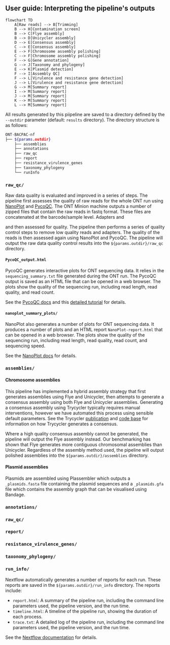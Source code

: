 ## User guide: Interpreting the pipeline's outputs

```mermaid
flowchart TD
    A[Raw reads] --> B[Trimming]
    B --> H[Contamination screen]
    B --> C[Flye assembly]
    B --> D[Unicycler assembly]
    D --> E[Consensus assembly]
    C --> E[Consensus assembly]
    E --> F[Chromosome assembly polishing]
    C --> F[Chromosome assembly polishing]
    F --> G[Gene annotation]
    G --> J[Taxonomy and phylogeny]
    E --> K[Plasmid detection]
    F --> I[Assembly QC]
    F --> L[Virulence and resistance gene detection]
    J --> L[Virulence and resistance gene detection]
    G --> M[Summary report]
    I --> M[Summary report]
    J --> M[Summary report]
    K --> M[Summary report]
    L --> M[Summary report]
```

All results generated by this piipeline are saved to a directory defined by the `--outdir` parameter (default: `results` directory). The directory structure is as follows:

``` bash
ONT-BACPAC-nf
├── ${params.outdir}
    ├── assemblies
    ├── annotations
    ├── raw_qc
    ├── report
    ├── resistance_virulence_genes
    ├── taxonomy_phylogeny
    └── runInfo
```

### `raw_qc/`

Raw data quality is evaluated and improved in a series of steps. The pipeline first assesses the quality of raw reads for the whole ONT run using [NanoPlot]() and [PycoQC](). The ONT Minion machine outputs a number of zipped files that contain the raw reads in fastq format. These files are concatenated at the barcode/sample level. Adapters and  

and then assessed for quality. The pipeline then performs a series of quality control steps to remove low quality reads and adapters. The quality of the reads is then assessed again using NanoPlot and PycoQC. The pipeline will output the raw data quality control results into the `${params.outdir}/raw_qc` directory.

#### `PycoQC_output.html`

PycoQC generates interactive plots for ONT sequencing data. It relies in the `sequencing_summary.txt` file generated during the ONT run. The PycoQC output is saved as an HTML file that can be opened in a web browser. The plots show the quality of the sequencing run, including read length, read quality, and read count. 

See the [PycoQC docs](https://a-slide.github.io/pycoQC/) and this [detailed tutorial](https://timkahlke.github.io/LongRead_tutorials/QC_P.html) for details.

#### `nanoplot_summary_plots/`

NanoPlot also generates a number of plots for ONT sequencing data. It produces a number of plots and an HTML report `NanoPlot-report.html` that can be opened in a web browser. The plots show the quality of the sequencing run, including read length, read quality, read count, and sequencing speed. 

See the [NanoPlot docs](https://github.com/wdecoster/NanoPlot) for details.

### `assemblies/` 

#### Chromosome assemblies

This pipeline has implemented a hybrid assembly strategy that first generates assemblies using Flye and Unicycler, then attempts to generate a consensus assembly using both Flye and Unicycler assemblies. Generating a consensus assembly using Trycycler typically requires manual interventions, however we have automated this process using sensible default parameters. See the Trycycler [publication](https://genomebiology.biomedcentral.com/articles/10.1186/s13059-021-02483-z) and [code base](https://github.com/rrwick/Trycycler) for  information on how Trycycler generates a consensus.

Where a high quality consensus assembly cannot be generated, the pipeline will output the Flye assembly instead. Our benchmarking has shown that Flye generates more contiguous chromosomal assemblies than Unicycler. Regardless of the assembly method used, the pipeline will output polished assemblies into the `${params.outdir}/assemblies` directory. 

#### Plasmid assemblies

Plasmids are assembled using Plassembler which outputs a `_plasmids.fasta` file containing the plasmid sequences and a `_plasmids.gfa` file which contains the assembly graph that can be visualised using Bandage. 

### `annotations/` 

### `raw_qc/`

### `report/` 

### `resistance_virulence_genes/`

### `taxonomy_phylogeny/`

### `run_info/`

Nextflow automatically generates a number of reports for each run. These reports are saved in the `${params.outdir}/run_info` directory. The reports include: 

* `report.html`: A summary of the pipeline run, including the command line parameters used, the pipeline version, and the run time.
* `timeline.html`: A timeline of the pipeline run, showing the duration of each process.
* `trace.txt`: A detailed log of the pipeline run, including the command line parameters used, the pipeline version, and the run time. 

See the [Nextflow documentation](https://www.nextflow.io/docs/latest/tracing.html) for details.